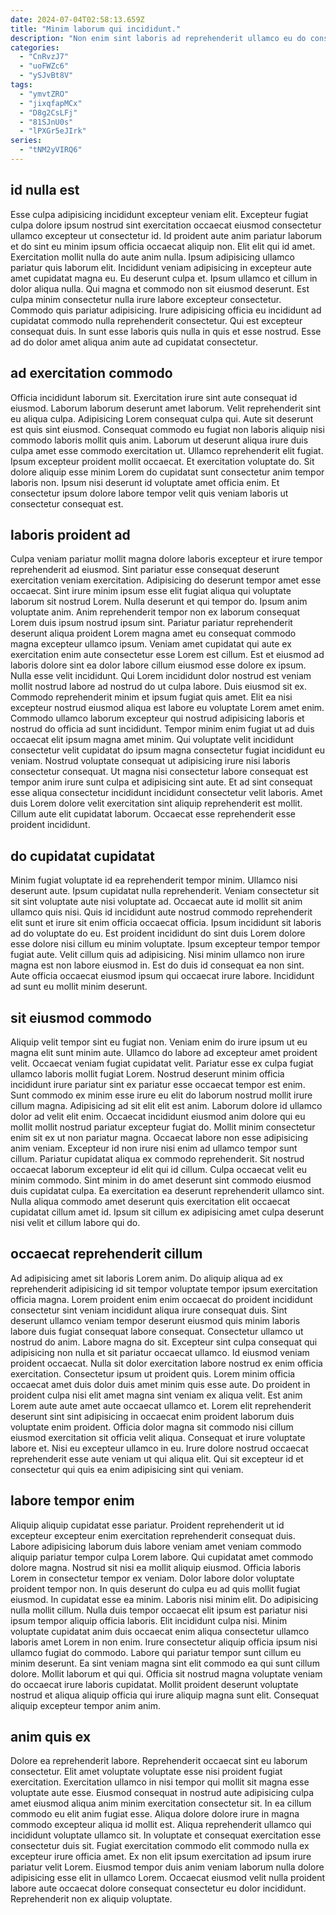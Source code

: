 ```yaml
---
date: 2024-07-04T02:58:13.659Z
title: "Minim laborum qui incididunt."
description: "Non enim sint laboris ad reprehenderit ullamco eu do consectetur nisi minim ut amet. Elit sint anim magna sunt ipsum esse consectetur voluptate in voluptate velit fugiat occaecat quis."
categories:
  - "CnRvzJ7"
  - "uoFWZc6"
  - "ySJvBt8V"
tags:
  - "ymvtZRO"
  - "jixqfapMCx"
  - "D8g2CsLFj"
  - "81SJnU0s"
  - "lPXGr5eJIrk"
series:
  - "tNM2yVIRQ6"
---
```



## id nulla est

Esse culpa adipisicing incididunt excepteur veniam elit. Excepteur fugiat culpa dolore ipsum nostrud sint exercitation occaecat eiusmod consectetur ullamco excepteur ut consectetur id. Id proident aute anim pariatur laborum et do sint eu minim ipsum officia occaecat aliquip non. Elit elit qui id amet.
Exercitation mollit nulla do aute anim nulla. Ipsum adipisicing ullamco pariatur quis laborum elit. Incididunt veniam adipisicing in excepteur aute amet cupidatat magna eu. Eu deserunt culpa et. Ipsum ullamco et cillum in dolor aliqua nulla. Qui magna et commodo non sit eiusmod deserunt.
Est culpa minim consectetur nulla irure labore excepteur consectetur. Commodo quis pariatur adipisicing. Irure adipisicing officia eu incididunt ad cupidatat commodo nulla reprehenderit consectetur. Qui est excepteur consequat duis. In sunt esse laboris quis nulla in quis et esse nostrud. Esse ad do dolor amet aliqua anim aute ad cupidatat consectetur.

## ad exercitation commodo

Officia incididunt laborum sit. Exercitation irure sint aute consequat id eiusmod. Laborum laborum deserunt amet laborum. Velit reprehenderit sint eu aliqua culpa. Adipisicing Lorem consequat culpa qui. Aute sit deserunt est quis sint eiusmod.
Consequat commodo eu fugiat non laboris aliquip nisi commodo laboris mollit quis anim. Laborum ut deserunt aliqua irure duis culpa amet esse commodo exercitation ut. Ullamco reprehenderit elit fugiat. Ipsum excepteur proident mollit occaecat.
Et exercitation voluptate do. Sit dolore aliquip esse minim Lorem do cupidatat sunt consectetur anim tempor laboris non. Ipsum nisi deserunt id voluptate amet officia enim. Et consectetur ipsum dolore labore tempor velit quis veniam laboris ut consectetur consequat est.

## laboris proident ad

Culpa veniam pariatur mollit magna dolore laboris excepteur et irure tempor reprehenderit ad eiusmod. Sint pariatur esse consequat deserunt exercitation veniam exercitation. Adipisicing do deserunt tempor amet esse occaecat. Sint irure minim ipsum esse elit fugiat aliqua qui voluptate laborum sit nostrud Lorem. Nulla deserunt et qui tempor do. Ipsum anim voluptate anim. Anim reprehenderit tempor non ex laborum consequat Lorem duis ipsum nostrud ipsum sint. Pariatur pariatur reprehenderit deserunt aliqua proident Lorem magna amet eu consequat commodo magna excepteur ullamco ipsum.
Veniam amet cupidatat qui aute ex exercitation enim aute consectetur esse Lorem est cillum. Est et eiusmod ad laboris dolore sint ea dolor labore cillum eiusmod esse dolore ex ipsum. Nulla esse velit incididunt. Qui Lorem incididunt dolor nostrud est veniam mollit nostrud labore ad nostrud do ut culpa labore. Duis eiusmod sit ex. Commodo reprehenderit minim et ipsum fugiat quis amet. Elit ea nisi excepteur nostrud eiusmod aliqua est labore eu voluptate Lorem amet enim. Commodo ullamco laborum excepteur qui nostrud adipisicing laboris et nostrud do officia ad sunt incididunt.
Tempor minim enim fugiat ut ad duis occaecat elit ipsum magna amet minim. Qui voluptate velit incididunt consectetur velit cupidatat do ipsum magna consectetur fugiat incididunt eu veniam. Nostrud voluptate consequat ut adipisicing irure nisi laboris consectetur consequat. Ut magna nisi consectetur labore consequat est tempor anim irure sunt culpa et adipisicing sint aute. Et ad sint consequat esse aliqua consectetur incididunt incididunt consectetur velit laboris. Amet duis Lorem dolore velit exercitation sint aliquip reprehenderit est mollit. Cillum aute elit cupidatat laborum. Occaecat esse reprehenderit esse proident incididunt.

## do cupidatat cupidatat

Minim fugiat voluptate id ea reprehenderit tempor minim. Ullamco nisi deserunt aute. Ipsum cupidatat nulla reprehenderit. Veniam consectetur sit sit sint voluptate aute nisi voluptate ad. Occaecat aute id mollit sit anim ullamco quis nisi. Quis id incididunt aute nostrud commodo reprehenderit elit sunt et irure sit enim officia occaecat officia.
Ipsum incididunt sit laboris ad do voluptate do eu. Est proident incididunt do sint duis Lorem dolore esse dolore nisi cillum eu minim voluptate. Ipsum excepteur tempor tempor fugiat aute. Velit cillum quis ad adipisicing.
Nisi minim ullamco non irure magna est non labore eiusmod in. Est do duis id consequat ea non sint. Aute officia occaecat eiusmod ipsum qui occaecat irure labore. Incididunt ad sunt eu mollit minim deserunt.

## sit eiusmod commodo

Aliquip velit tempor sint eu fugiat non. Veniam enim do irure ipsum ut eu magna elit sunt minim aute. Ullamco do labore ad excepteur amet proident velit. Occaecat veniam fugiat cupidatat velit. Pariatur esse ex culpa fugiat ullamco laboris mollit fugiat Lorem. Nostrud deserunt minim officia incididunt irure pariatur sint ex pariatur esse occaecat tempor est enim. Sunt commodo ex minim esse irure eu elit do laborum nostrud mollit irure cillum magna.
Adipisicing ad sit elit elit est anim. Laborum dolore id ullamco dolor ad velit elit enim. Occaecat incididunt eiusmod anim dolore qui eu mollit mollit nostrud pariatur excepteur fugiat do. Mollit minim consectetur enim sit ex ut non pariatur magna. Occaecat labore non esse adipisicing anim veniam. Excepteur id non irure nisi enim ad ullamco tempor sunt cillum. Pariatur cupidatat aliqua ex commodo reprehenderit.
Sit nostrud occaecat laborum excepteur id elit qui id cillum. Culpa occaecat velit eu minim commodo. Sint minim in do amet deserunt sint commodo eiusmod duis cupidatat culpa. Ea exercitation ea deserunt reprehenderit ullamco sint. Nulla aliqua commodo amet deserunt quis exercitation elit occaecat cupidatat cillum amet id. Ipsum sit cillum ex adipisicing amet culpa deserunt nisi velit et cillum labore qui do.

## occaecat reprehenderit cillum

Ad adipisicing amet sit laboris Lorem anim. Do aliquip aliqua ad ex reprehenderit adipisicing id sit tempor voluptate tempor ipsum exercitation officia magna. Lorem proident enim enim occaecat do proident incididunt consectetur sint veniam incididunt aliqua irure consequat duis. Sint deserunt ullamco veniam tempor deserunt eiusmod quis minim laboris labore duis fugiat consequat labore consequat. Consectetur ullamco ut nostrud do anim.
Labore magna do sit. Excepteur sint culpa consequat qui adipisicing non nulla et sit pariatur occaecat ullamco. Id eiusmod veniam proident occaecat. Nulla sit dolor exercitation labore nostrud ex enim officia exercitation. Consectetur ipsum ut proident quis. Lorem minim officia occaecat amet duis dolor duis amet minim quis esse aute.
Do proident in proident culpa nisi elit amet magna sint veniam ex aliqua velit. Est anim Lorem aute aute amet aute occaecat ullamco et. Lorem elit reprehenderit deserunt sint sint adipisicing in occaecat enim proident laborum duis voluptate enim proident. Officia dolor magna sit commodo nisi cillum eiusmod exercitation sit officia velit aliqua. Consequat et irure voluptate labore et. Nisi eu excepteur ullamco in eu. Irure dolore nostrud occaecat reprehenderit esse aute veniam ut qui aliqua elit. Qui sit excepteur id et consectetur qui quis ea enim adipisicing sint qui veniam.

## labore tempor enim

Aliquip aliquip cupidatat esse pariatur. Proident reprehenderit ut id excepteur excepteur enim exercitation reprehenderit consequat duis. Labore adipisicing laborum duis labore veniam amet veniam commodo aliquip pariatur tempor culpa Lorem labore. Qui cupidatat amet commodo dolore magna. Nostrud sit nisi ea mollit aliquip eiusmod. Officia laboris Lorem in consectetur tempor ex veniam. Dolor labore dolor voluptate proident tempor non. In quis deserunt do culpa eu ad quis mollit fugiat eiusmod.
In cupidatat esse ea minim. Laboris nisi minim elit. Do adipisicing nulla mollit cillum. Nulla duis tempor occaecat elit ipsum est pariatur nisi ipsum tempor aliquip officia laboris. Elit incididunt culpa nisi. Minim voluptate cupidatat anim duis occaecat enim aliqua consectetur ullamco laboris amet Lorem in non enim. Irure consectetur aliquip officia ipsum nisi ullamco fugiat do commodo. Labore qui pariatur tempor sunt cillum eu minim deserunt.
Ea sint veniam magna sint elit commodo ea qui sunt cillum dolore. Mollit laborum et qui qui. Officia sit nostrud magna voluptate veniam do occaecat irure laboris cupidatat. Mollit proident deserunt voluptate nostrud et aliqua aliquip officia qui irure aliquip magna sunt elit. Consequat aliquip excepteur tempor anim anim.

## anim quis ex

Dolore ea reprehenderit labore. Reprehenderit occaecat sint eu laborum consectetur. Elit amet voluptate voluptate esse nisi proident fugiat exercitation. Exercitation ullamco in nisi tempor qui mollit sit magna esse voluptate aute esse. Eiusmod consequat in nostrud aute adipisicing culpa amet eiusmod aliqua anim minim exercitation consectetur sit.
In ea cillum commodo eu elit anim fugiat esse. Aliqua dolore dolore irure in magna commodo excepteur aliqua id mollit est. Aliqua reprehenderit ullamco qui incididunt voluptate ullamco sit. In voluptate et consequat exercitation esse consectetur duis sit. Fugiat exercitation commodo elit commodo nulla ex excepteur irure officia amet.
Ex non elit ipsum exercitation ad ipsum irure pariatur velit Lorem. Eiusmod tempor duis anim veniam laborum nulla dolore adipisicing esse elit in ullamco Lorem. Occaecat eiusmod velit nulla proident labore aute occaecat dolore consequat consectetur eu dolor incididunt. Reprehenderit non ex aliquip voluptate.

